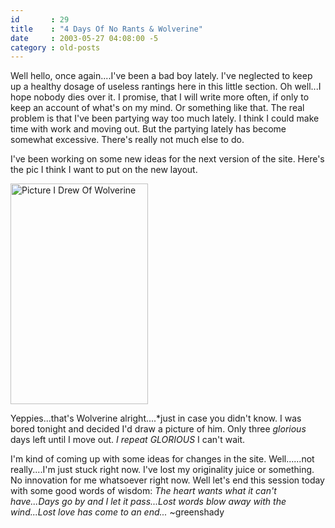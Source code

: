 ```yaml
---
id       : 29
title    : "4 Days Of No Rants & Wolverine"
date     : 2003-05-27 04:08:00 -5
category : old-posts
---
```


Well hello, once again....I've been a bad boy lately. I've neglected to keep up a healthy dosage of useless rantings here in this little section.  Oh well...I hope nobody dies over it.  I promise, that I will write more often, if only to keep an account of what's on my mind.  Or something like that.  The real problem is that I've been partying way too much lately.  I think I could make time with work and moving out.  But the partying lately has become somewhat excessive.  There's really not much else to do.

I've been working on some new ideas for the next version of the site.  Here's the pic I think I want to put on the new layout.

<img src="/wordpress/images/Wolverine.jpg" alt="Picture I Drew Of Wolverine" width="220" height="353" />

Yeppies...that's Wolverine alright....*just in case you didn't know.  I was bored tonight and decided I'd draw a picture of him.  Only three <em> glorious</em> days left until I move out.  *I repeat <em> GLORIOUS</em>*  I can't wait.

I'm kind of coming up with some ideas for changes in the site.  Well......not really....I'm just stuck right now.  I've lost my originality juice or something.  No innovation for me whatsoever right now.  Well let's end this session today with some good words of wisdom:  <em> The heart wants what it can't have...Days go by and I let it pass...Lost words blow away with the wind...Lost love has come to an end...</em>  ~greenshady
